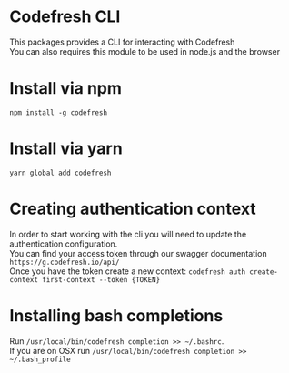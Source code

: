 # Codefresh CLI
This packages provides a CLI for interacting with Codefresh <br />
You can also requires this module to be used in node.js and the browser

# Install via npm
`npm install -g codefresh`

# Install via yarn
`yarn global add codefresh`

# Creating authentication context
In order to start working with the cli you will need to update the authentication configuration. <br />
You can find your access token through our swagger documentation `https://g.codefresh.io/api/` <br />
Once you have the token create a new context: `codefresh auth create-context first-context --token {TOKEN}`

# Installing bash completions
Run `/usr/local/bin/codefresh completion >> ~/.bashrc`. <br />
If you are on OSX run `/usr/local/bin/codefresh completion >> ~/.bash_profile`